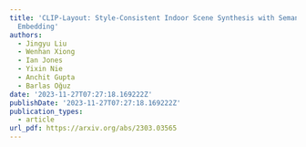 ```yaml
---
title: 'CLIP-Layout: Style-Consistent Indoor Scene Synthesis with Semantic Furniture
  Embedding'
authors:
  - Jingyu Liu
  - Wenhan Xiong
  - Ian Jones
  - Yixin Nie
  - Anchit Gupta
  - Barlas Oğuz
date: '2023-11-27T07:27:18.169222Z'
publishDate: '2023-11-27T07:27:18.169222Z'
publication_types:
  - article
url_pdf: https://arxiv.org/abs/2303.03565
---
```

